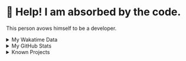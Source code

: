 # 🥺 Help! I am absorbed by the code. 

This person avows himself to be a developer.

<details>

<summary>My Wakatime Data</summary>

<!--START_SECTION:waka-->
![Lines of code](https://img.shields.io/badge/From%20Hello%20World%20I%27ve%20Written-7.4%20million%20lines%20of%20code-blue)

**🐱 My GitHub Data** 

> 📦 688.9 kB Used in GitHub's Storage 
 > 
> 🏆 1,042 Contributions in the Year 2023
 > 
> 🚫 Not Opted to Hire
 > 
> 📜 81 Public Repositories 
 > 
> 🔑 18 Private Repositories 
 > 
**I'm an Early 🐤** 

```text
🌞 Morning                1541 commits        ██████░░░░░░░░░░░░░░░░░░░   24.05 % 
🌆 Daytime                2636 commits        ██████████░░░░░░░░░░░░░░░   41.14 % 
🌃 Evening                2161 commits        ████████░░░░░░░░░░░░░░░░░   33.73 % 
🌙 Night                  69 commits          ░░░░░░░░░░░░░░░░░░░░░░░░░   01.08 % 
```
📅 **I'm Most Productive on Wednesday** 

```text
Monday                   740 commits         ███░░░░░░░░░░░░░░░░░░░░░░   11.55 % 
Tuesday                  1077 commits        ████░░░░░░░░░░░░░░░░░░░░░   16.81 % 
Wednesday                1099 commits        ████░░░░░░░░░░░░░░░░░░░░░   17.15 % 
Thursday                 865 commits         ███░░░░░░░░░░░░░░░░░░░░░░   13.50 % 
Friday                   963 commits         ████░░░░░░░░░░░░░░░░░░░░░   15.03 % 
Saturday                 900 commits         ████░░░░░░░░░░░░░░░░░░░░░   14.05 % 
Sunday                   763 commits         ███░░░░░░░░░░░░░░░░░░░░░░   11.91 % 
```


**I Mostly Code in Go** 

```text
Go                       32 repos            █████████░░░░░░░░░░░░░░░░   34.41 % 
Python                   21 repos            ██████░░░░░░░░░░░░░░░░░░░   22.58 % 
HTML                     6 repos             ██░░░░░░░░░░░░░░░░░░░░░░░   06.45 % 
Dart                     2 repos             █░░░░░░░░░░░░░░░░░░░░░░░░   02.15 % 
TypeScript               1 repo              ░░░░░░░░░░░░░░░░░░░░░░░░░   01.08 % 
```




 Last Updated on 23/07/2023 01:39:41 UTC
<!--END_SECTION:waka-->

</details>

<details>
 
 <summary>My GitHub Stats</summary>

[![CDFMLR's github stats](https://github-readme-stats.vercel.app/api?username=cdfmlr&count_private=true&show_icons=true)](https://github.com/anuraghazra/github-readme-stats)
 
</details>

<details>

<summary>Known Projects</summary>

[![Star History Chart](https://api.star-history.com/svg?repos=cdfmlr/pyflowchart,cdfmlr/muvtuber,cdfmlr/crud,cdfmlr/murecom-verse-1,cdfmlr/murecom-intro&type=Date)](https://star-history.com/#cdfmlr/pyflowchart&cdfmlr/muvtuber&cdfmlr/crud&cdfmlr/murecom-verse-1&cdfmlr/murecom-intro&Date)

 </details>
